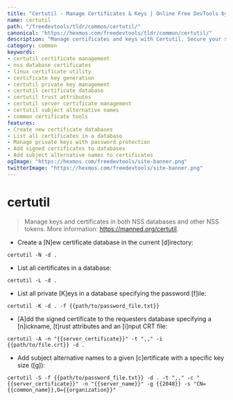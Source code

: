 ```yaml
---
title: "Certutil - Manage Certificates & Keys | Online Free DevTools by Hexmos"
name: certutil
path: "/freedevtools/tldr/common/certutil/"
canonical: "https://hexmos.com/freedevtools/tldr/common/certutil/"
description: "Manage certificates and keys with Certutil. Secure your systems and applications. Free online tool, no registration required."
category: common
keywords:
- certutil certificate management
- nss database certificates
- linux certificate utility
- certificate key generation
- certutil private key management
- certutil certificate database
- certutil trust attributes
- certutil server certificate management
- certutil subject alternative names
- common certificate tools
features:
- Create new certificate databases
- List all certificates in a database
- Manage private keys with password protection
- Add signed certificates to databases
- Add subject alternative names to certificates
ogImage: "https://hexmos.com/freedevtools/site-banner.png"
twitterImage: "https://hexmos.com/freedevtools/site-banner.png"
---
```


# certutil

> Manage keys and certificates in both NSS databases and other NSS tokens.
> More information: <https://manned.org/certutil>.

- Create a [N]ew certificate database in the current [d]irectory:

`certutil -N -d .`

- List all certificates in a database:

`certutil -L -d .`

- List all private [K]eys in a database specifying the password [f]ile:

`certutil -K -d . -f {{path/to/password_file.txt}}`

- [A]dd the signed certificate to the requesters database specifying a [n]ickname, [t]rust attributes and an [i]nput CRT file:

`certutil -A -n "{{server_certificate}}" -t ",," -i {{path/to/file.crt}} -d .`

- Add subject alternative names to a given [c]ertificate with a specific key size ([g]):

`certutil -S -f {{path/to/password_file.txt}} -d . -t ",," -c "{{server_certificate}}" -n "{{server_name}}" -g {{2048}} -s "CN={{common_name}},O={{organization}}"`

